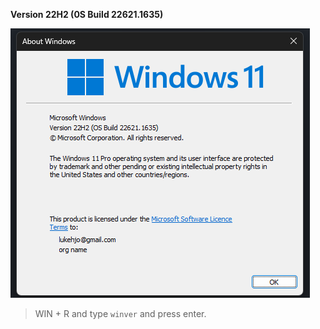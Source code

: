 **Version 22H2 (0S Build 22621.1635)**

<img src="/assets/winver.png">

> WIN + R and type `winver` and press enter. 